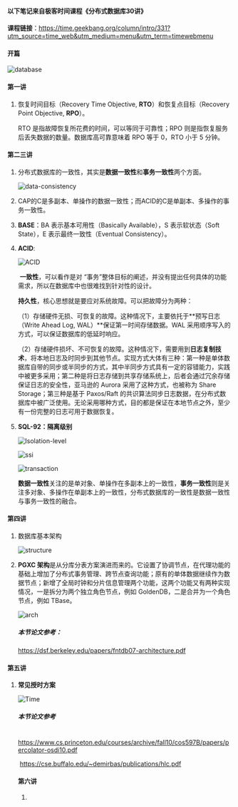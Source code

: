 #### 											以下笔记来自极客时间课程《分布式数据库30讲》

**课程链接**：https://time.geekbang.org/column/intro/331?utm_source=time_web&utm_medium=menu&utm_term=timewebmenu

#### 开篇

![database](./database.jpeg)



#### 第一讲

1. 恢复时间目标（Recovery Time Objective, **RTO**）和恢复点目标（Recovery Point Objective, **RPO**）。

   RTO 是指故障恢复所花费的时间，可以等同于可靠性；RPO 则是指恢复服务后丢失数据的数量。数据库高可靠意味着 RPO 等于 0，RTO 小于 5 分钟。



#### 第二三讲

1. 分布式数据库的一致性，其实是**数据一致性**和**事务一致性**两个方面。

   ![data-consistency](./data-consistency.jpeg)

   

2. CAP的C是多副本、单操作的数据一致性；而ACID的C是单副本、多操作的事务一致性。

3. **BASE**：BA 表示基本可用性（Basically Available），S 表示软状态（Soft State），E 表示最终一致性（Eventual Consistency）。

4. **ACID**:

   ![ACID](./ACID.jpeg)

   ​	**一致性**，可以看作是对 “事务”整体目标的阐述，并没有提出任何具体的功能需求，所以在数据库中也很难找到针对性的设计。

   ​	**持久性**，核心思想就是要应对系统故障。可以把故障分为两种：

   ​	（1）存储硬件无损、可恢复的故障。这种情况下，主要依托于**预写日志（Write Ahead Log, WAL）**保证第一时间存储数据。WAL 采用顺序写入的方式，可以保证数据库的低延时响应。

   ​	（2）存储硬件损坏、不可恢复的故障。这种情况下，需要用到**日志复制技术**，将本地日志及时同步到其他节点。实现方式大体有三种：第一种是单体数据库自带的同步或半同步的方式，其中半同步方式具有一定的容错能力，实践中被更多采用；第二种是将日志存储到共享存储系统上，后者会通过冗余存储保证日志的安全性，亚马逊的 Aurora 采用了这种方式，也被称为 Share Storage；第三种是基于 Paxos/Raft 的共识算法同步日志数据，在分布式数据库中被广泛使用。无论采用哪种方式，目的都是保证在本地节点之外，至少有一份完整的日志可用于数据恢复。

5. **SQL-92：隔离级别**

   ![Isolation-level](./Isolation-level.jpeg)

   ![ssi](./ssi.jpeg)

   ![transaction](./transaction.jpeg)

   ​	**数据一致性**关注的是单对象、单操作在多副本上的一致性，**事务一致性**则是关注多对象、多操作在单副本上的一致性，分布式数据库的一致性是数据一致性与事务一致性的融合。



#### 第四讲

1. 数据库基本架构

   ![structure](./structure.jpeg)

2. **PGXC 架构**是从分库分表方案演进而来的。它设置了协调节点，在代理功能的基础上增加了分布式事务管理、跨节点查询功能；原有的单体数据继续作为数据节点；新增了全局时钟和分片信息管理两个功能，这两个功能又有两种实现情况，一是拆分为两个独立角色节点，例如 GoldenDB，二是合并为一个角色节点，例如 TBase。

   ![arch](./arch.jpeg)

   ##### 本节论文参考：

   https://dsf.berkeley.edu/papers/fntdb07-architecture.pdf



#### 第五讲

1. **常见授时方案**		

   ![Time](./Time.jpeg)

   ##### 本节论文参考

   ​	https://www.cs.princeton.edu/courses/archive/fall10/cos597B/papers/percolator-osdi10.pdf

   ​	https://cse.buffalo.edu/~demirbas/publications/hlc.pdf

   

   #### 第六讲

   1. 